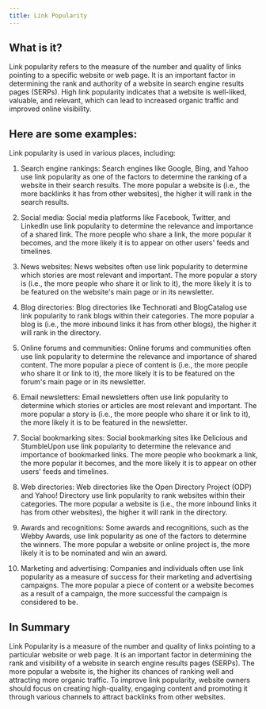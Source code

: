 ```yaml
---
title: Link Popularity
---
```




## What is it?

Link popularity refers to the measure of the number and quality of links pointing to a specific website or web page. It is an important factor in determining the rank and authority of a website in search engine results pages (SERPs). High link popularity indicates that a website is well-liked, valuable, and relevant, which can lead to increased organic traffic and improved online visibility.

## Here are some examples:

Link popularity is used in various places, including:

1. Search engine rankings: Search engines like Google, Bing, and Yahoo use link popularity as one of the factors to determine the ranking of a website in their search results. The more popular a website is (i.e., the more backlinks it has from other websites), the higher it will rank in the search results.

2. Social media: Social media platforms like Facebook, Twitter, and LinkedIn use link popularity to determine the relevance and importance of a shared link. The more people who share a link, the more popular it becomes, and the more likely it is to appear on other users' feeds and timelines.

3. News websites: News websites often use link popularity to determine which stories are most relevant and important. The more popular a story is (i.e., the more people who share it or link to it), the more likely it is to be featured on the website's main page or in its newsletter.

4. Blog directories: Blog directories like Technorati and BlogCatalog use link popularity to rank blogs within their categories. The more popular a blog is (i.e., the more inbound links it has from other blogs), the higher it will rank in the directory.

5. Online forums and communities: Online forums and communities often use link popularity to determine the relevance and importance of shared content. The more popular a piece of content is (i.e., the more people who share it or link to it), the more likely it is to be featured on the forum's main page or in its newsletter.

6. Email newsletters: Email newsletters often use link popularity to determine which stories or articles are most relevant and important. The more popular a story is (i.e., the more people who share it or link to it), the more likely it is to be featured in the newsletter.

7. Social bookmarking sites: Social bookmarking sites like Delicious and StumbleUpon use link popularity to determine the relevance and importance of bookmarked links. The more people who bookmark a link, the more popular it becomes, and the more likely it is to appear on other users' feeds and timelines.

8. Web directories: Web directories like the Open Directory Project (ODP) and Yahoo! Directory use link popularity to rank websites within their categories. The more popular a website is (i.e., the more inbound links it has from other websites), the higher it will rank in the directory.

9. Awards and recognitions: Some awards and recognitions, such as the Webby Awards, use link popularity as one of the factors to determine the winners. The more popular a website or online project is, the more likely it is to be nominated and win an award.

10. Marketing and advertising: Companies and individuals often use link popularity as a measure of success for their marketing and advertising campaigns. The more popular a piece of content or a website becomes as a result of a campaign, the more successful the campaign is considered to be.

## In Summary

Link Popularity is a measure of the number and quality of links pointing to a particular website or web page. It is an important factor in determining the rank and visibility of a website in search engine results pages (SERPs). The more popular a website is, the higher its chances of ranking well and attracting more organic traffic. To improve link popularity, website owners should focus on creating high-quality, engaging content and promoting it through various channels to attract backlinks from other websites.